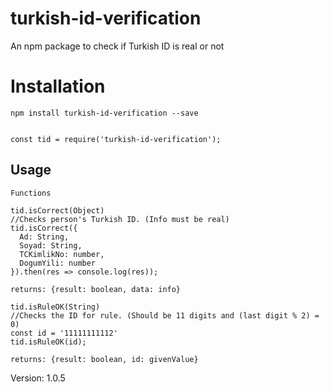 # turkish-id-verification

An npm package to check if Turkish ID is real or not

# Installation

` npm install turkish-id-verification --save `

```

const tid = require('turkish-id-verification');

```

## Usage

```
Functions

tid.isCorrect(Object)
//Checks person's Turkish ID. (Info must be real)
tid.isCorrect({
  Ad: String,
  Soyad: String,
  TCKimlikNo: number,
  DogumYili: number
}).then(res => console.log(res));

returns: {result: boolean, data: info}

tid.isRuleOK(String)
//Checks the ID for rule. (Should be 11 digits and (last digit % 2) = 0)
const id = '11111111112'
tid.isRuleOK(id);

returns: {result: boolean, id: givenValue}
```


Version: 1.0.5